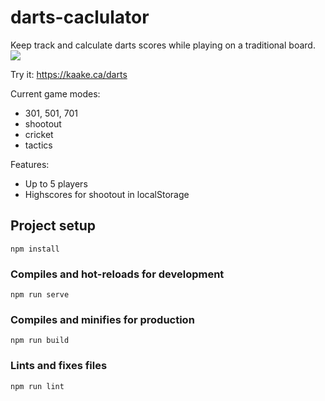 # darts-caclulator

Keep track and calculate darts scores while playing on a traditional board.  
![](darts-app.png)

Try it: https://kaake.ca/darts

Current game modes:
- 301, 501, 701
- shootout
- cricket
- tactics

Features:
- Up to 5 players
- Highscores for shootout in localStorage

## Project setup
```
npm install
```

### Compiles and hot-reloads for development
```
npm run serve
```

### Compiles and minifies for production
```
npm run build
```

### Lints and fixes files
```
npm run lint
```
